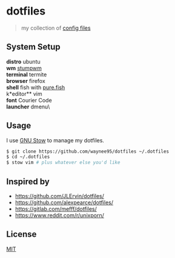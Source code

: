 # dotfiles

> my collection of [config files](https://dotfiles.github.io/)

## System Setup

**distro** ubuntu\
**wm** [stumpwm](https://stumpwm.github.io/)\
**terminal** termite\
**browser** firefox\
**shell** fish with [pure.fish](https://github.com/brandonweiss/pure.fish)\
k*editor** vim\
**font** Courier Code\
**launcher** dmenu\

## Usage

I use [GNU Stow](https://gnu.org/software/stow/) to manage my dotfiles.

```bash
$ git clone https://github.com/waynee95/dotfiles ~/.dotfiles
$ cd ~/.dotfiles
$ stow vim # plus whatever else you'd like
```

## Inspired by

* https://github.com/JLErvin/dotfiles/
* https://github.com/alexpearce/dotfiles/
* https://gitlab.com/mefff/dotfiles/
* https://www.reddit.com/r/unixporn/

## License

[MIT](https://opensource.org/licenses/MIT)
